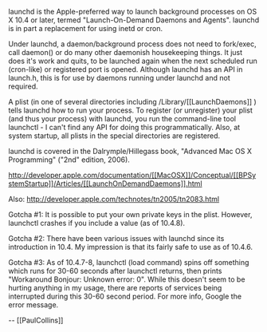 launchd is the Apple-preferred way to launch background processes on OS X 10.4 or later, termed "Launch-On-Demand Daemons and Agents". launchd is in part a replacement for using inetd or cron.

Under launchd, a daemon/background process does not need to fork/exec, call daemon() or do many other daemonish housekeeping things. It just does it's work and quits, to be launched again when the next scheduled run (cron-like) or registered port is opened. Although launchd has an API in launch.h, this is for use by daemons running under launchd and not required.

A plist (in one of several directories including /Library/[[LaunchDaemons]] ) tells launchd how to run your process. To register (or unregister) your plist (and thus your process) with launchd, you run the command-line tool launchctl - I can't find any API for doing this programmatically. Also, at system startup, all plists in the special directories are registered.

launchd is covered in the Dalrymple/Hillegass book, "Advanced Mac OS X Programming" ("2nd" edition, 2006).

http://developer.apple.com/documentation/[[MacOSX]]/Conceptual/[[BPSystemStartup]]/Articles/[[LaunchOnDemandDaemons]].html

Also: http://developer.apple.com/technotes/tn2005/tn2083.html

Gotcha #1: It is possible to put your own private keys in the plist. However, launchctl crashes if you include a <date> value (as of 10.4.8).

Gotcha #2: There have been various issues with launchd since its introduction in 10.4. My impression is that its fairly safe to use as of 10.4.6.

Gotcha #3: As of 10.4.7-8, launchctl (load command) spins off something which runs for 30-60 seconds after launchctl returns, then prints "Workaround Bonjour: Unknown error: 0". While this doesn't seem to be hurting anything in my usage, there are reports of services being interrupted during this 30-60 second period. For more info, Google the error message.

-- [[PaulCollins]]